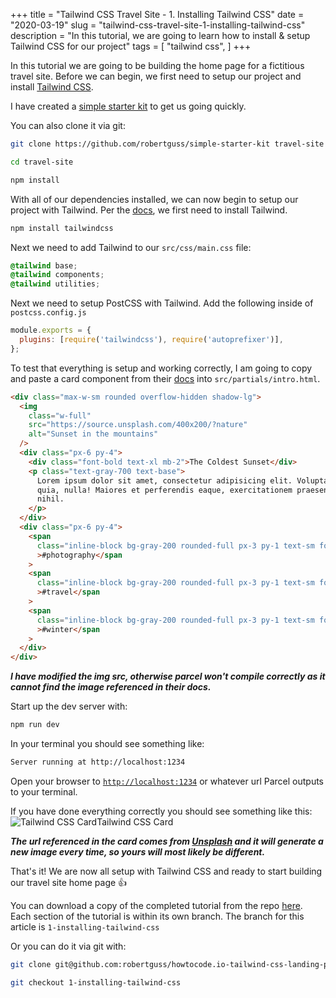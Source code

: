 +++
title = "Tailwind CSS Travel Site - 1. Installing Tailwind CSS"
date = "2020-03-19"
slug = "tailwind-css-travel-site-1-installing-tailwind-css"
description = "In this tutorial, we are going to learn how to install & setup Tailwind CSS for our project"
tags = [
    "tailwind css",
]
+++

In this tutorial we are going to be building the home page for a fictitious travel site. Before we can begin, we first need to setup our project and install [Tailwind CSS](https://tailwindcss.com/).

I have created a [simple starter kit](https://github.com/robertguss/simple-starter-kit) to get us going quickly.

You can also clone it via git:

```bash
git clone https://github.com/robertguss/simple-starter-kit travel-site

cd travel-site

npm install
```

With all of our dependencies installed, we can now begin to setup our project with Tailwind. Per the [docs](https://tailwindcss.com/docs/installation/#1-install-tailwind-via-npm), we first need to install Tailwind.

```bash
npm install tailwindcss
```

Next we need to add Tailwind to our `src/css/main.css` file:

```css
@tailwind base;
@tailwind components;
@tailwind utilities;
```

Next we need to setup PostCSS with Tailwind. Add the following inside of `postcss.config.js`

```js
module.exports = {
  plugins: [require('tailwindcss'), require('autoprefixer')],
};
```

To test that everything is setup and working correctly, I am going to copy and paste a card component from their [docs](https://tailwindcss.com/components/cards) into `src/partials/intro.html`.

```html
<div class="max-w-sm rounded overflow-hidden shadow-lg">
  <img
    class="w-full"
    src="https://source.unsplash.com/400x200/?nature"
    alt="Sunset in the mountains"
  />
  <div class="px-6 py-4">
    <div class="font-bold text-xl mb-2">The Coldest Sunset</div>
    <p class="text-gray-700 text-base">
      Lorem ipsum dolor sit amet, consectetur adipisicing elit. Voluptatibus
      quia, nulla! Maiores et perferendis eaque, exercitationem praesentium
      nihil.
    </p>
  </div>
  <div class="px-6 py-4">
    <span
      class="inline-block bg-gray-200 rounded-full px-3 py-1 text-sm font-semibold text-gray-700 mr-2"
      >#photography</span
    >
    <span
      class="inline-block bg-gray-200 rounded-full px-3 py-1 text-sm font-semibold text-gray-700 mr-2"
      >#travel</span
    >
    <span
      class="inline-block bg-gray-200 rounded-full px-3 py-1 text-sm font-semibold text-gray-700"
      >#winter</span
    >
  </div>
</div>
```

_**I have modified the img src, otherwise parcel won't compile correctly as it cannot find the image referenced in their docs.**_

Start up the dev server with:

```bash
npm run dev
```

In your terminal you should see something like:

```bash
Server running at http://localhost:1234
```

Open your browser to [`http://localhost:1234`](http://localhost:1234) or whatever url Parcel outputs to your terminal.

If you have done everything correctly you should see something like this:
![Tailwind CSS Card](/images/tailwind-travel-site/installation-tailwind-card.jpg)Tailwind CSS Card

_**The url referenced in the card comes from [Unsplash](https://unsplash.com/) and it will generate a new image every time, so yours will most likely be different.**_

That's it! We are now all setup with Tailwind CSS and ready to start building our travel site home page 👍

You can download a copy of the completed tutorial from the repo [here](https://github.com/robertguss/simple-starter-kit). Each section of the tutorial is within its own branch. The branch for this article is `1-installing-tailwind-css`

Or you can do it via git with:

```bash
git clone git@github.com:robertguss/howtocode.io-tailwind-css-landing-page.git

git checkout 1-installing-tailwind-css
```
